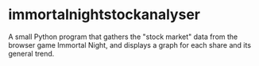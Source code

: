 # immortalnightstockanalyser
A small Python program that gathers the "stock market" data from the browser game Immortal Night, and displays a graph for each share and its general trend.

